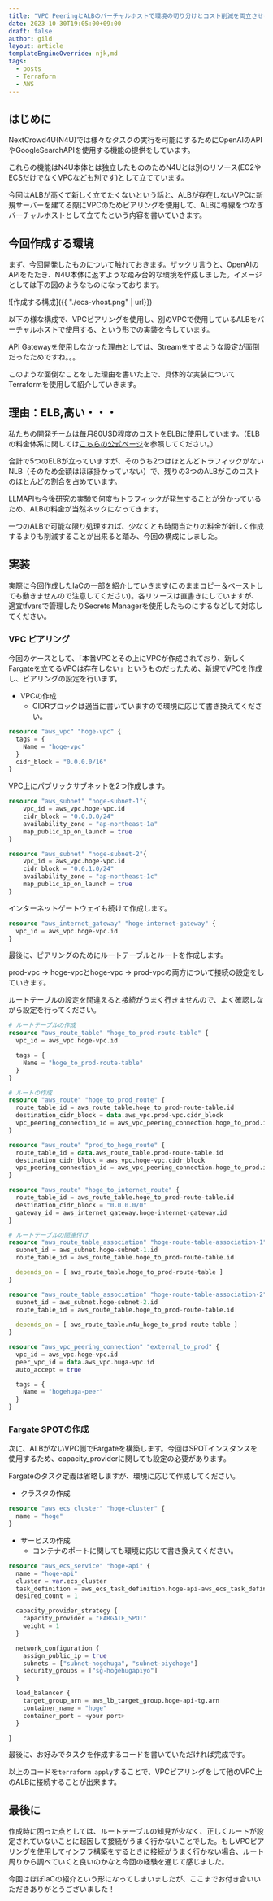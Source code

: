 ```yaml
---
title: "VPC PeeringとALBのバーチャルホストで環境の切り分けとコスト削減を両立させる"
date: 2023-10-30T19:05:00+09:00
draft: false
author: gild
layout: article
templateEngineOverride: njk,md
tags:
  - posts
  - Terraform
  - AWS
---
```


## はじめに

NextCrowd4U(N4U)では様々なタスクの実行を可能にするためにOpenAIのAPIやGoogleSearchAPIを使用する機能の提供をしています。

これらの機能はN4U本体とは独立したもののためN4Uとは別のリソース(EC2やECSだけでなくVPCなども別です)として立てています。

今回はALBが高くて新しく立てたくないという話と、ALBが存在しないVPCに新規サーバーを建てる際にVPCのためピアリングを使用して、ALBに導線をつなぎバーチャルホストとして立てたという内容を書いていきます。

## 今回作成する環境

まず、今回開発したものについて触れておきます。ザックリ言うと、OpenAIのAPIをたたき、N4U本体に返すような踏み台的な環境を作成しました。イメージとしては下の図のようなものになっております。

![作成する構成]({{ "./ecs-vhost.png" | url}})

以下の様な構成で、VPCピアリングを使用し、別のVPCで使用しているALBをバーチャルホストで使用する、という形での実装を今しています。

API Gatewayを使用しなかった理由としては、Streamをするような設定が面倒だったためですね。。。

このような面倒なことをした理由を書いた上で、具体的な実装についてTerraformを使用して紹介していきます。

## 理由：ELB,高い・・・

私たちの開発チームは毎月80USD程度のコストをELBに使用しています。（ELBの料金体系に関しては[こちらの公式ページ](https://aws.amazon.com/jp/elasticloadbalancing/pricing/)を参照してください。）

合計で5つのELBが立っていますが、そのうち2つはほとんどトラフィックがないNLB（そのため金額はほぼ掛かっていない）で、残りの3つのALBがこのコストのほとんどの割合を占めています。

LLMAPIも今後研究の実験で何度もトラフィックが発生することが分かっているため、ALBの料金が当然ネックになってきます。

一つのALBで可能な限り処理すれば、少なくとも時間当たりの料金が新しく作成するよりも削減することが出来ると踏み、今回の構成にしました。

## 実装

実際に今回作成したIaCの一部を紹介していきます(このままコピー＆ペーストしても動きませんので注意してください)。各リソースは直書きにしていますが、適宜tfvarsで管理したりSecrets Managerを使用したものにするなどして対応してください。

### VPC ピアリング

今回のケースとして、「本番VPCとその上にVPCが作成されており、新しくFargateを立てるVPCは存在しない」というものだったため、新規でVPCを作成し、ピアリングの設定を行います。

- VPCの作成
    - CIDRブロックは適当に書いていますので環境に応じて書き換えてください。

```Terraform
resource "aws_vpc" "hoge-vpc" {
  tags = {
    Name = "hoge-vpc"
  }
  cidr_block = "0.0.0.0/16"
}
```

VPC上にパブリックサブネットを2つ作成します。

```Terraform
resource "aws_subnet" "hoge-subnet-1"{
    vpc_id = aws_vpc.hoge-vpc.id
    cidr_block = "0.0.0.0/24"
    availability_zone = "ap-northeast-1a"
    map_public_ip_on_launch = true
}

resource "aws_subnet" "hoge-subnet-2"{
    vpc_id = aws_vpc.hoge-vpc.id
    cidr_block = "0.0.1.0/24"
    availability_zone = "ap-northeast-1c"
    map_public_ip_on_launch = true
}
```

インターネットゲートウェイも続けて作成します。

```Terraform
resource "aws_internet_gateway" "hoge-internet-gateway" {
  vpc_id = aws_vpc.hoge-vpc.id
}
```

最後に、ピアリングのためにルートテーブルとルートを作成します。

prod-vpc → hoge-vpcとhoge-vpc → prod-vpcの両方について接続の設定をしていきます。

ルートテーブルの設定を間違えると接続がうまく行きませんので、よく確認しながら設定を行ってください。

```Terraform
# ルートテーブルの作成
resource "aws_route_table" "hoge_to_prod-route-table" {
  vpc_id = aws_vpc.hoge-vpc.id

  tags = {
    Name = "hoge_to_prod-route-table"
  }
}

# ルートの作成
resource "aws_route" "hoge_to_prod_route" {
  route_table_id = aws_route_table.hoge_to_prod-route-table.id
  destination_cidr_block = data.aws_vpc.prod-vpc.cidr_block
  vpc_peering_connection_id = aws_vpc_peering_connection.hoge_to_prod.id
}

resource "aws_route" "prod_to_hoge_route" {
  route_table_id = data.aws_route_table.prod-route-table.id
  destination_cidr_block = aws_vpc.hoge-vpc.cidr_block
  vpc_peering_connection_id = aws_vpc_peering_connection.hoge_to_prod.id
}

resource "aws_route" "hoge_to_internet_route" {
  route_table_id = aws_route_table.hoge_to_prod-route-table.id
  destination_cidr_block = "0.0.0.0/0"
  gateway_id = aws_internet_gateway.hoge-internet-gateway.id
}

# ルートテーブルの関連付け
resource "aws_route_table_association" "hoge-route-table-association-1" {
  subnet_id = aws_subnet.hoge-subnet-1.id
  route_table_id = aws_route_table.hoge_to_prod-route-table.id

  depends_on = [ aws_route_table.hoge_to_prod-route-table ]
}

resource "aws_route_table_association" "hoge-route-table-association-2" {
  subnet_id = aws_subnet.hoge-subnet-2.id
  route_table_id = aws_route_table.hoge_to_prod-route-table.id
  
  depends_on = [ aws_route_table.n4u_hoge_to_prod-route-table ]
}
```

```Terraform
resource "aws_vpc_peering_connection" "external_to_prod" {
  vpc_id = aws_vpc.hoge-vpc.id
  peer_vpc_id = data.aws_vpc.huga-vpc.id
  auto_accept = true

  tags = {
    Name = "hogehuga-peer"
  }
}
```

### Fargate SPOTの作成

次に、ALBがないVPC側でFargateを構築します。今回はSPOTインスタンスを使用するため、capacity_providerに関しても設定の必要があります。

Fargateのタスク定義は省略しますが、環境に応じて作成してください。

- クラスタの作成

```Terraform
resource "aws_ecs_cluster" "hoge-cluster" {
  name = "hoge"
}
```

- サービスの作成
    - コンテナのポートに関しても環境に応じて書き換えてください。

```Terraform
resource "aws_ecs_service" "hoge-api" {
  name = "hoge-api"
  cluster = var.ecs_cluster
  task_definition = aws_ecs_task_definition.hoge-api-aws_ecs_task_definition.arn
  desired_count = 1

  capacity_provider_strategy {
    capacity_provider = "FARGATE_SPOT"
    weight = 1
  }

  network_configuration {
    assign_public_ip = true
    subnets = ["subnet-hogehuga", "subnet-piyohoge"]
    security_groups = ["sg-hogehugapiyo"]
  }

  load_balancer {
    target_group_arn = aws_lb_target_group.hoge-api-tg.arn
    container_name = "hoge"
    container_port = <your port>
  }

}
```

最後に、お好みでタスクを作成するコードを書いていただければ完成です。

以上のコードを`terraform apply`することで、VPCピアリングをして他のVPC上のALBに接続することが出来ます。

## 最後に

作成時に困った点としては、ルートテーブルの知見が少なく、正しくルートが設定されていないことに起因して接続がうまく行かないことでした。もしVPCピアリングを使用してインフラ構築をするときに接続がうまく行かない場合、ルート周りから調べていくと良いのかなと今回の経験を通じて感じました。

今回はほぼIaCの紹介という形になってしまいましたが、ここまでお付き合いいただきありがとうございました！